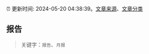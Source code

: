 :alarm_clock: 更新时间: 2024-05-20 04:38:39。[文章来源](/README.md)、[文章分类](/TAGS.md)

## 报告


> 关键字：`报告`、`月报`



